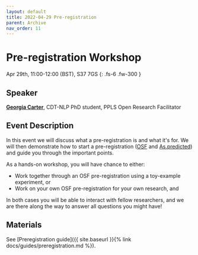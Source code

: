 ```yaml
---
layout: default
title: 2022-04-29 Pre-registration
parent: Archive
nav_order: 11
---
```


# Pre-registration Workshop

Apr 29th, 11:00-12:00 (BST), S37 7GS
{: .fs-6 .fw-300 }

## Speaker

[**Georgia Carter**](http://www.inf.ed.ac.uk/people/students/Georgia-Ann_Carter.html), CDT-NLP PhD student, PPLS Open Research Facilitator

## Event Description

In this event we will discuss what a pre-registration is and what it's for. We will then demonstrate how to start a pre-registration ([OSF](https://www.cos.io/initiatives/prereg) and [As.predicted](https://aspredicted.org/)) and guide you through the important points.

As a hands-on workshop, you will have chance to either:

- Work together through an OSF pre-registration using a toy-example experiment, or
- Work on your own OSF pre-registration for your own research, and

In both cases you will be able to interact with fellow researchers, and we are there along the way to answer all questions you might have!

## Materials

See [Preregistration guide]({{ site.baseurl }}{% link docs/guides/preregistration.md %}).
